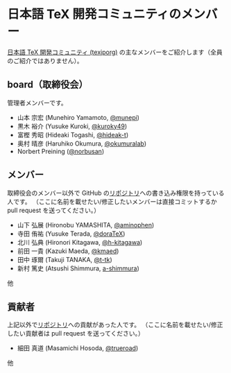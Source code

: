 # 日本語 TeX 開発コミュニティのメンバー

[日本語 TeX 開発コミュニティ (texjporg)](https://texjp.org/)
の主なメンバーをご紹介します（全員のご紹介ではありません）。

## board（取締役会）

管理者メンバーです。

* 山本 宗宏 (Munehiro Yamamoto, [@munepi](https://github.com/munepi))
* 黒木 裕介 (Yusuke Kuroki, [@kuroky49](https://github.com/kuroky49))
* 富樫 秀昭 (Hideaki Togashi, [@hideak-t](https://github.com/hideak-t))
* 奥村 晴彦 (Haruhiko Okumura, [@okumuralab](https://github.com/okumuralab))
* Norbert Preining ([@norbusan](https://github.com/norbusan))

## メンバー

取締役会のメンバー以外で
GitHub の[リポジトリ](repositories.md)への書き込み権限を持っている人です。
（ここに名前を載せたい/修正したいメンバーは直接コミットするか pull request を送ってください。）

* 山下 弘展 (Hironobu YAMASHITA, [@aminophen](https://github.com/aminophen))
* 寺田 侑祐 (Yusuke Terada, [@doraTeX](https://github.com/doraTeX))
* 北川 弘典 (Hironori Kitagawa, [@h-kitagawa](https://github.com/h-kitagawa))
* 前田 一貴 (Kazuki Maeda, [@kmaed](https://github.com/kmaed))
* 田中 琢爾 (Takuji TANAKA, [@t-tk](https://github.com/t-tk))
* 新村 篤史 (Atsushi Shimmura, [a-shimmura](https://ja.osdn.net/projects/jalyx/))

他

## 貢献者

上記以外で[リポジトリ](repositories.md)への貢献があった人です。
（ここに名前を載せたい/修正したい貢献者は pull request を送ってください。）

* 細田 真道 (Masamichi Hosoda, [@trueroad](https://github.com/trueroad))

他
